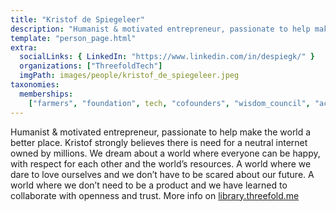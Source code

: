 ```yaml
---
title: "Kristof de Spiegeleer"
description: "Humanist & motivated entrepreneur, passionate to help make the world a better place. Kristof strongly believes...."
template: "person_page.html"
extra:
  socialLinks: { LinkedIn: "https://www.linkedin.com/in/despiegk/" }
  organizations: ["ThreefoldTech"]
  imgPath: images/people/kristof_de_spiegeleer.jpeg
taxonomies:
  memberships:
    ["farmers", "foundation", tech, "cofounders", "wisdom_council", "aci_members", technology_council,]
---
```


Humanist & motivated entrepreneur, passionate to help make the world a better place. Kristof strongly believes there is need for a neutral internet owned by millions. We dream about a world where everyone can be happy, with respect for each other and the world’s resources. A world where we dare to love ourselves and we don’t have to be scared about our future. A world where we don’t need to be a product and we have learned to collaborate with openness and trust.
More info on [library.threefold.me](https://library.threefold.me/info/threefold#/kristof)
